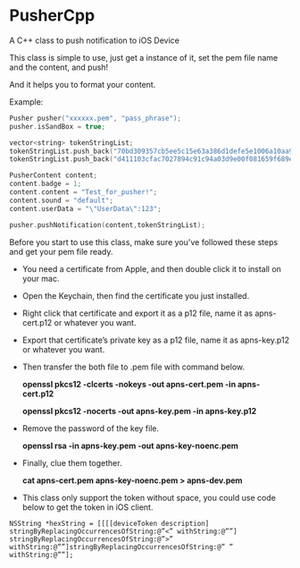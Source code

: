 PusherCpp
======

A C++ class to push notification to iOS Device

This class is simple to use, just get a instance of it, set the pem file name and the content, and push!

And it helps you to format your content.

Example:
```cpp
Pusher pusher("xxxxxx.pem", "pass_phrase");
pusher.isSandBox = true;

vector<string> tokenStringList;
tokenStringList.push_back("70bd309357cb5ee5c15e63a386d1defe5e1006a10aa949caf833e768c6472deb");
tokenStringList.push_back("d411103cfac7027894c91c94a03d9e00f081659f689e7af913c5f48d807b8546");

PusherContent content;
content.badge = 1;
content.content = "Test_for_pusher!";
content.sound = "default";
content.userData = "\"UserData\":123";

pusher.pushNotification(content,tokenStringList);
```
Before you start to use this class, make sure you've followed these steps and get your pem file ready.

* You need a certificate from Apple, and then double click it to install on your mac.

* Open the Keychain, then find the certificate you just installed.

* Right click that certificate and export it as a p12 file, name it as apns-cert.p12 or whatever you want.

* Export that certificate’s private key as a p12 file, name it as apns-key.p12 or whatever you want.

* Then transfer the both file to .pem file with command below.

   **openssl pkcs12 -clcerts -nokeys -out apns-cert.pem -in apns-cert.p12**

   **openssl pkcs12 -nocerts -out apns-key.pem -in apns-key.p12**

* Remove the password of the key file.

   **openssl rsa -in apns-key.pem -out apns-key-noenc.pem**

* Finally, clue them together.

   **cat apns-cert.pem apns-key-noenc.pem > apns-dev.pem**

* This class only support the token without space, you could use code below to get the token in iOS client.
```
NSString *hexString = [[[[deviceToken description] stringByReplacingOccurrencesOfString:@”<” withString:@””] stringByReplacingOccurrencesOfString:@”>” withString:@””]stringByReplacingOccurrencesOfString:@” ” withString:@””];
```

